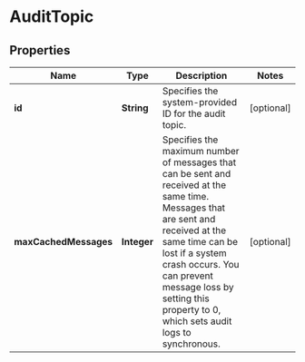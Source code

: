 
# AuditTopic

## Properties
Name | Type | Description | Notes
------------ | ------------- | ------------- | -------------
**id** | **String** | Specifies the system-provided ID for the audit topic. |  [optional]
**maxCachedMessages** | **Integer** | Specifies the maximum number of messages that can be sent and received at the same time. Messages that are sent and received at the same time can be lost if a system crash occurs. You can prevent message loss by setting this property to 0, which sets audit logs to synchronous. |  [optional]




